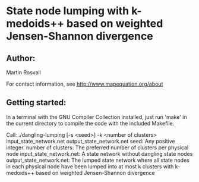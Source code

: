# State node lumping with k-medoids++ based on weighted Jensen-Shannon divergence

## Author:

Martin Rosvall

For contact information, see http://www.mapequation.org/about


## Getting started:

In a terminal with the GNU Compiler Collection installed,
just run 'make' in the current directory to compile the
code with the included Makefile.

Call: ./dangling-lumping [-s \<seed\>] -k \<number of clusters\> input_state_network.net output_state_network.net
seed: Any positive integer.
number of clusters: The preferred number of clusters per physical node
input_state_network.net: A state network without dangling state nodes
output_state_network.net: The lumped state network where all state nodes in each physical node have
													been lumped into at most k clusters with k-medoids++ based on
													weighted Jensen-Shannon divergence